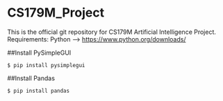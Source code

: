 # CS179M_Project
This is the official git repository for CS179M Artificial Intelligence Project.
Requirements: Python --> https://www.python.org/downloads/

##Install PySimpleGUI
```
$ pip install pysimplegui
```

##Install Pandas
```
$ pip install pandas
```
